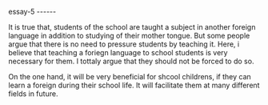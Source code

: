 essay-5 ------

It is true that, students of the school are taught a subject in another foreign language in addition to studying of their mother tongue. But some people argue that there is no need to pressure students by teaching it. Here, i believe that teaching a foriegn language to school students is very necessary for them. I tottaly argue that they should not be forced to do so.

On the one hand, it will be very beneficial for shcool childrens, if they can learn a foreign during their school life. It will facilitate them at many different fields in future. 
